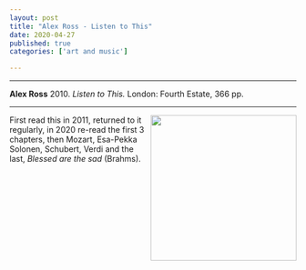 ```yaml
---
layout: post
title: "Alex Ross - Listen to This"
date: 2020-04-27
published: true
categories: ['art and music']

---
```



***
<b>Alex Ross</b> 2010. _Listen to This._  London: Fourth Estate, 366 pp.

***

<img align="right" src="https://alexrossmusic.typepad.com/.a/6a00d83451cb2869e2015390a352fb970b-pi"  width="256"  alt="" />

First read this in 2011, returned to it regularly, in 2020 re-read the first 3 chapters, then Mozart, Esa-Pekka Solonen, Schubert, Verdi and the last, _Blessed are the sad_ (Brahms). 

